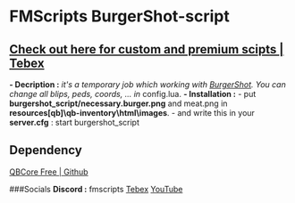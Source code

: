 # FMScripts BurgerShot-script

## [Check out here for custom and premium scipts | Tebex](https://fmscripts.tebex.io/)

**- Decription :** _it's a temporary job which working with [BurgerShot](https://fr.gta5-mods.com/maps/gtaiv-burgershot-interior-sp-and-fivem). You can change all blips, peds, coords, ... in_ config.lua.
**- Installation :**
    - put **burgershot_script/necessary.burger.png** and meat.png in **resources\[qb]\qb-inventory\html\images**.
    - and write this in your **server.cfg** :   start burgershot_script

## Dependency
[QBCore Free | Github](https://github.com/qbcore-framework/qb-core)

###Socials
**Discord :** fmscripts
[Tebex](https://fmscripts.tebex.io/)
[YouTube](https://www.youtube.com/@fmscripts)
